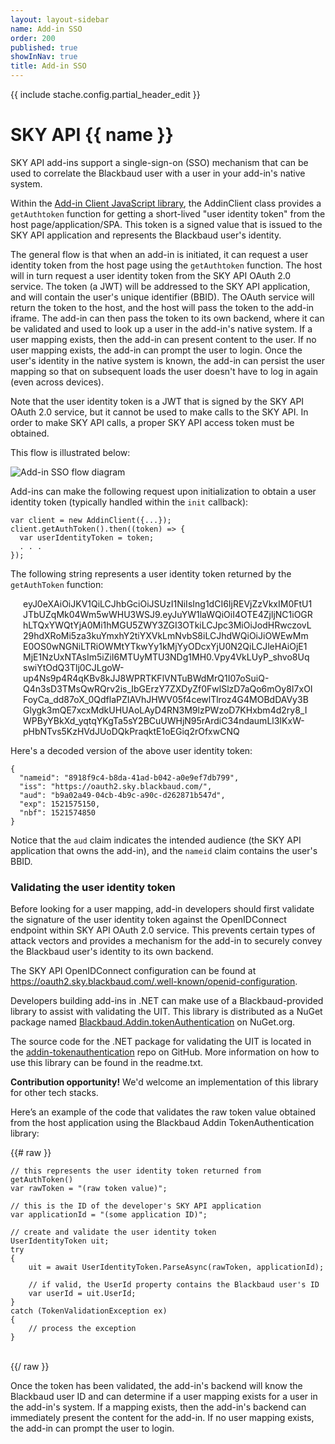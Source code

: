 ```yaml
---
layout: layout-sidebar
name: Add-in SSO
order: 200
published: true
showInNav: true
title: Add-in SSO
---
```

{{ include stache.config.partial_header_edit }}

# SKY API {{ name }} 

SKY API add-ins support a single-sign-on (SSO) mechanism that can be used to correlate the Blackbaud user with a user in your add-in's native system.

Within the <a href="https://github.com/blackbaud/sky-api-addin" target="_new">Add-in Client JavaScript library</a>, the AddinClient class provides a `getAuthtoken` function for getting a short-lived "user identity token" from the host page/application/SPA. This token is a signed value that is issued to the SKY API application and represents the Blackbaud user's identity.

The general flow is that when an add-in is initiated, it can request a user identity token from the host page using the `getAuthtoken` function. The host will in turn request a user identity token from the SKY API OAuth 2.0 service.  The token (a JWT) will be addressed to the SKY API application, and will contain the user's unique identifier (BBID).  The OAuth service will return the token to the host, and the host will pass the token to the add-in iframe.  The add-in can then pass the token to its own backend, where it can be validated and used to look up a user in the add-in's native system. If a user mapping exists, then the add-in can present content to the user. If no user mapping exists, the add-in can prompt the user to login. Once the user's identity in the native system is known, the add-in can persist the user mapping so that on subsequent loads the user doesn't have to log in again (even across devices).

Note that the user identity token is a JWT that is signed by the SKY API OAuth 2.0 service, but it cannot be used to make calls to the SKY API. In order to make SKY API calls, a proper SKY API access token must be obtained.

This flow is illustrated below:

![Add-in SSO flow diagram](/assets/img/add-in-sso.png)

Add-ins can make the following request upon initialization to obtain a user identity token (typically handled within the `init` callback):

<pre><code class="language-javascript">var client = new AddinClient({...});
client.getAuthToken().then((token) => {
  var userIdentityToken = token;
  . . .
});</pre></code>

The following string represents a user identity token returned by the `getAuthToken` function:

<p style="padding: 0 20px; word-wrap: break-word">
eyJ0eXAiOiJKV1QiLCJhbGciOiJSUzI1NiIsIng1dCI6IjREVjZzVkxIM0FtU1JTbUZqMk04Wm5wWHU3WSJ9.eyJuYW1laWQiOiI4OTE4ZjljNC1iOGRhLTQxYWQtYjA0Mi1hMGU5ZWY3ZGI3OTkiLCJpc3MiOiJodHRwczovL29hdXRoMi5za3kuYmxhY2tiYXVkLmNvbS8iLCJhdWQiOiJiOWEwMmE0OS0wNGNiLTRiOWMtYTkwYy1kMjYyODcxYjU0N2QiLCJleHAiOjE1MjE1NzUxNTAsIm5iZiI6MTUyMTU3NDg1MH0.Vpy4VkLUyP_shvo8UqswiYtOdQ3Tlj0CJLgoW-up4Ns9p4R4qKBv8kJJ8WPRTKFlVNTuBWdMrQ1I07oSuiQ-Q4n3sD3TMsQwRQrv2is_IbGErzY7ZXDyZf0FwlSlzD7aQo6mOy8I7xOIFoyCa_dd87oX_0QdflaPZIAVhJHWV05f4cewlTlroz4G4MOBdDAVy3BGlygk3mQE7xcxMdkUHUAoLAyD4RN3M9lzPWzoD7KHxbm4d2ry8_IWPByYBkXd_yqtqYKgTa5sY2BCuUWHjN95rArdiC34ndaumLl3IKxW-pHbNTvs5KzHVdJUoDQkPraqktE1oEGiq2rOfxwCNQ
</p>

Here's a decoded version of the above user identity token:

<pre><code class="language-javascript">{
  "nameid": "8918f9c4-b8da-41ad-b042-a0e9ef7db799",
  "iss": "https://oauth2.sky.blackbaud.com/",
  "aud": "b9a02a49-04cb-4b9c-a90c-d262871b547d",
  "exp": 1521575150,
  "nbf": 1521574850
}</pre></code>

Notice that the `aud` claim indicates the intended audience (the SKY API application that owns the add-in), and the `nameid` claim contains the user's BBID.

### Validating the user identity token

Before looking for a user mapping, add-in developers should first validate the signature of the user identity token against the OpenIDConnect endpoint within SKY API OAuth 2.0 service.  This prevents certain types of attack vectors and provides a mechanism for the add-in to securely convey the Blackbaud user's identity to its own backend.

The SKY API OpenIDConnect configuration can be found at <a href="https://oauth2.sky.blackbaud.com/.well-known/openid-configuration" target="_new"><i class="fa fa-globe" aria-hidden="true"></i>
      https://oauth2.sky.blackbaud.com/.well-known/openid-configuration</a>.

Developers building add-ins in .NET can make use of a Blackbaud-provided library to assist with validating the UIT.  This library is distributed as a NuGet package named <a href="https://www.nuget.org/packages/Blackbaud.Addin.tokenAuthentication" target="_new"><i class="fa fa-github" aria-hidden="true"></i>Blackbaud.Addin.tokenAuthentication</a> on NuGet.org.

The source code for the .NET package for validating the UIT is located in the <a href="https://github.com/blackbaud/addin-tokenauthentication" target="_new"><i class="fa fa-github" aria-hidden="true"></i>addin-tokenauthentication</a> repo on GitHub.  More information on how to use this library can be found in the readme.txt.

<strong>Contribution opportunity!</strong>  We'd welcome an implementation of this library for other tech stacks.

Here’s an example of the code that validates the raw token value obtained from the host application using the Blackbaud Addin TokenAuthentication library:

{{# raw }}
<pre><code class="language-csharp">// this represents the user identity token returned from getAuthToken()
var rawToken = "(raw token value)";

// this is the ID of the developer's SKY API application
var applicationId = "(some application ID)";

// create and validate the user identity token
UserIdentityToken uit;
try
{
    uit = await UserIdentityToken.ParseAsync(rawToken, applicationId);

    // if valid, the UserId property contains the Blackbaud user's ID
    var userId = uit.UserId;
}
catch (TokenValidationException ex)
{
    // process the exception
}
</pre></code>
<br />
{{/ raw }}

Once the token has been validated, the add-in's backend will know the Blackbaud user ID and can determine if a user mapping exists for a user in the add-in's system.  If a mapping exists, then the add-in's backend can immediately present the content for the add-in.  If no user mapping exists, the add-in can prompt the user to login.
